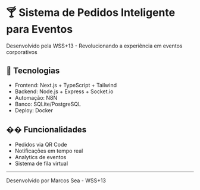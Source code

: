 # 🍸 Sistema de Pedidos Inteligente para Eventos

Desenvolvido pela WSS+13 - Revolucionando a experiência em eventos corporativos

## 🚀 Tecnologias
- Frontend: Next.js + TypeScript + Tailwind
- Backend: Node.js + Express + Socket.io
- Automação: N8N
- Banco: SQLite/PostgreSQL
- Deploy: Docker

## �� Funcionalidades
- Pedidos via QR Code
- Notificações em tempo real
- Analytics de eventos
- Sistema de fila virtual

---
Desenvolvido por Marcos Sea - WSS+13

